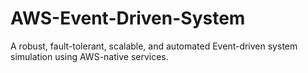 # AWS-Event-Driven-System
A robust, fault-tolerant, scalable, and automated Event-driven system simulation using AWS-native services.
